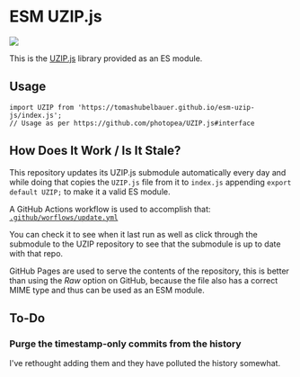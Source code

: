# ESM UZIP.js

![](https://github.com/tomashubelbauer/esm-uzip-js/workflows/.github/workflows/update.yml/badge.svg)

This is the [UZIP.js](https://github.com/photopea/UZIP.js) library provided as
an ES module.

## Usage

```
import UZIP from 'https://tomashubelbauer.github.io/esm-uzip-js/index.js';
// Usage as per https://github.com/photopea/UZIP.js#interface
```

## How Does It Work / Is It Stale?

This repository updates its UZIP.js submodule automatically every day and while
doing that copies the `UZIP.js` file from it to `index.js` appending
`export default UZIP;` to make it a valid ES module.

A GitHub Actions workflow is used to accomplish that:
[`.github/worflows/update.yml`](.github/workflows/update.yml)

You can check it to see when it last run as well as click through the submodule
to the UZIP repository to see that the submodule is up to date with that repo.

GitHub Pages are used to serve the contents of the repository, this is better
than using the *Raw* option on GitHub, because the file also has a correct MIME
type and thus can be used as an ESM module.

## To-Do

### Purge the timestamp-only commits from the history

I've rethought adding them and they have polluted the history somewhat.
